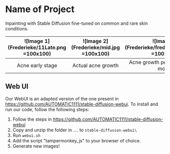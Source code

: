 
# Name of Project

Inpainting with Stable Diffusion fine-tuned on common and rare skin conditions.

![Image 1](Frederieke/11Late.png =100x100) | ![Image 2](Frederieke/mid.jpg =100x100) | ![Image 3](Frederieke/fredericke_pred.png =100x100)
:-------------------------:|:-------------------------:|:-------------------------:
 Acne early stage     |  Actual acne growth      |  Acne growth prediction by our model


## Web UI

Our WebUI is an adapted version of the one present in https://github.com/AUTOMATIC1111/stable-diffusion-webui. To install and run our code, follow the following steps:

1) Follow the steps in https://github.com/AUTOMATIC1111/stable-diffusion-webui
2) Copy and unzip the folder in .... to `stable-diffusion-webui\`
3) Run `webui.sh`
3) Add the script "tampermonkey_js" to your browser of choice.
4) Generate new images!



